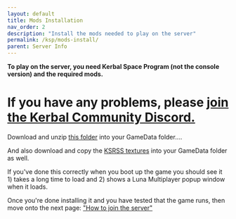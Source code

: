 ```yaml
---
layout: default
title: Mods Installation
nav_order: 2
description: "Install the mods needed to play on the server"
permalink: /ksp/mods-install/
parent: Server Info
---
```


**To play on the server, you need Kerbal Space Program (not the console version) and the required mods.**

# If you have any problems, please [join the Kerbal Community Discord.](https://discord.gg/9hgSkqSVQD)

Download and unzip [this folder](https://drive.google.com/file/d/1Bept8CVf-JyL03u7kUE9hSZ_0sTrOntg/view?usp=share_link) into your GameData folder....

And also download and copy the [KSRSS textures](https://github.com/ballisticfox/KSP-64k/releases) into your GameData folder as well.


If you've done this correctly when you boot up the game you should see it 1) takes a long time to load and 2) shows a Luna Multiplayer popup window when it loads.

Once you're done installing it and you have tested that the game runs, then move onto the next page: ["How to join the server"](/ksp/join)
